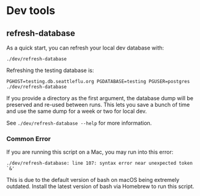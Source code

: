 # Dev tools

## refresh-database

As a quick start, you can refresh your local dev database with:

    ./dev/refresh-database

Refreshing the testing database is:

    PGHOST=testing.db.seattleflu.org PGDATABASE=testing PGUSER=postgres ./dev/refresh-database

If you provide a directory as the first argument, the database dump will be
preserved and re-used between runs.  This lets you save a bunch of time and use
the same dump for a week or two for local dev.

See `./dev/refresh-database --help` for more information.

### Common Error
If you are running this script on a Mac, you may run into this error:
```
./dev/refresh-database: line 107: syntax error near unexpected token `&'
```
This is due to the default version of bash on macOS being extremely outdated.
Install the latest version of bash via Homebrew to run this script.
